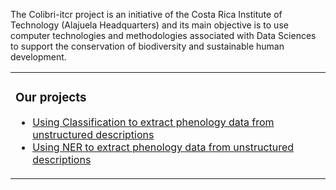 <table>
  <tr>    

  The Colibri-itcr project is an initiative of the Costa Rica Institute of Technology (Alajuela Headquarters) and its main objective is to use computer technologies and methodologies associated with Data Sciences to support the conservation of biodiversity and sustainable human development.
  </tr>    

  
  <tr>    
    <td valign="top">

### Our projects
<!-- inicio de repositorios -->
* [Using Classification to extract phenology data from unstructured descriptions](https://github.com/colibri-itcr/EBV-phenology-classification)
* [Using NER to extract phenology data from unstructured descriptions](https://github.com/colibri-itcr/EBV-phenology-NER)
<!-- fin de repositorios-->
</td>
</tr></table>

<!--
![Contador](https://profile-counter.glitch.me/{colibri-itcr}/count.svg)

<img align="right" height="15" src="https://profile-counter.glitch.me/{colibri-itcr}/count.svg">
-->


<!--
**colibri-itcr/colibri-itcr** is a ✨ _special_ ✨ repository because its `README.md` (this file) appears on your GitHub profile.

Here are some ideas to get you started:

- 🔭 I’m currently working on ...
- 🌱 I’m currently learning ...
- 👯 I’m looking to collaborate on ...
- 🤔 I’m looking for help with ...
- 💬 Ask me about ...
- 📫 How to reach me: ...
- 😄 Pronouns: ...
- ⚡ Fun fact: ...
-->
